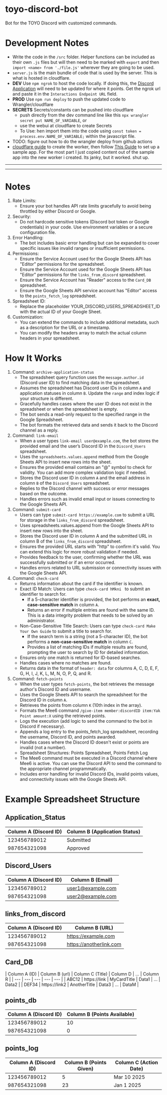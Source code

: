 # toyo-discord-bot
Bot for the TOYO Discord with customized commands.

# Development Notes
* Write the code in the `/src` folder. Helper functions can be included as their own `.js` files but will then need to be marked with `export` and then `import <name> from './file.js'` wherever they are going to be used. 
* `server.js` is the main bundle of code that is used by the server. This is what is hosted in cloudflare.
* **DEV** Use `npm ngrok` to host the code locally. If doing this, the [Discord Application](https://discord.com/developers/applications/1354448393304408195/information) will need to be updated for where it points. Get the ngrok url and paste it in the `Interactions Endpoint URL` field.
* **PROD** Use `npm run deploy` to push the updated code to Wrangler/cloudflare
* **SECRETS** Secrets/constants can be pushed into cloudflare 
    * push directly from the dev command line like this `npx wrangler secret put NAME_OF_VARIABLE`, or
    * use the webui at cloudflare to create Secrets
    * To Use: hen import them into the code using `const token = process.env.NAME_OF_VARIABLE;` within the javascript file.
* TODO: figure out how to do the wrangler deploy from github actions
* [cloudflare guide](https://developers.cloudflare.com/workers/get-started/quickstarts/) to create the worker, then follow [This Guide](https://github.com/discord/cloudflare-sample-app) to set up a sample app. For the most part I just copied content out of the sample app into the new worker i created. Its janky, but it worked. shut up.

---

---

# Notes
1. Rate Limits:
    * Ensure your bot handles API rate limits gracefully to avoid being throttled by either Discord or Google.
2. Security:
    * Do not hardcode sensitive tokens (Discord bot token or Google credentials) in your code. Use environment variables or a secure configuration file.
3. Error Handling:
    * The bot includes basic error handling but can be expanded to cover specific issues like invalid ranges or insufficient permissions.
4. Permissions:
    * Ensure the Service Account used for the Google Sheets API has "Editor" permissions for the spreadsheet.
    * Ensure the Service Account used for the Google Sheets API has "Editor" permissions for the `links_from_discord` spreadsheet.
    * Ensure the Service Account has "Reader" access to the `Card_DB` spreadsheet.
    * Ensure the Google Sheets API service account has "Editor" access to the `points_fetch_log` spreadsheet.
5. Spreadsheet ID:
    * Replace the placeholder YOUR_DISCORD_USERS_SPREADSHEET_ID with the actual ID of your Google Sheet.
6. Customization:
    * You can extend the commands to include additional metadata, such as a description for the URL or a timestamp.
    * You can modify the headers array to match the actual column headers in your spreadsheet.

# How It Works
1. Command: `archive-application-status`
    * The spreadsheet query function uses the `message.author.id` (Discord user ID) to find matching data in the spreadsheet.
    * Assumes the spreadsheet has Discord user IDs in column `A` and application statuses in column `B`. Update the `range` and index logic if your structure is different.
    * Gracefully handles cases where the user ID does not exist in the spreadsheet or when the spreadsheet is empty.
    * The bot sends a read-only request to the specified range in the Google Spreadsheet.
    * The bot formats the retrieved data and sends it back to the Discord channel as a reply.
2. Command: `link-email`
    * When a user types `link-email user@example.com`, the bot stores the provided email and the user’s Discord ID in the `Discord_Users` spreadsheet.
    * Uses the `spreadsheets.values.append` method from the Google Sheets API to insert new rows into the sheet.
    * Ensures the provided email contains an "@" symbol to check for validity. You can add more complex validation logic if needed.
    * Stores the Discord user ID in column `A` and the email address in column `B` of the `Discord_Users` spreadsheet.
    * Replies to the Discord channel with success or error messages based on the outcome.
    * Handles errors such as invalid email input or issues connecting to the Google Sheets API.
3. Command: `submit-card`
    * Users can type `submit-card https://example.com` to submit a URL for storage in the `links_from_discord` spreadsheet.
    * Uses spreadsheets.values.append from the Google Sheets API to insert new rows into the sheet.
    * Stores the Discord user ID in column A and the submitted URL in column B of the `links_from_discord` spreadsheet.
    * Ensures the provided URL starts with "http" to confirm it's valid. You can extend this logic for more robust validation if needed.
    * Provides feedback to the user, confirming whether the URL was successfully submitted or if an error occurred.
    * Handles errors related to URL submission or connectivity issues with the Google Sheets API.
4. Command: `check-card`
    * Returns information about the card if the identifier is known.
    * Exact ID Match: Users can type `check-card hMkni ` to submit an identifier to search for.
        * If a 5-character identifier is provided, the bot performs an **exact, case-sensitive match** in column `A`.
        * Returns an error if multiple entries are found with the same ID. This is a data integrity problem that needs to be solved by an administrator.
    * Non-Case-Sensitive Title Search: Users can type `check-card Make Your Own Guide` to submit a title to search for.
        * If the search term is a string (not a 5-character ID), the bot performs a **non-case-sensitive match** in column `C`.
        * Provides a list of matching IDs if multiple results are found, prompting the user to search by ID for detailed information.
    * Ensures only one match is returned for ID-based searches.
    * Handles cases where no matches are found.
    * Returns data in the format of `header: data` for columns A, C, D, E, F, G, H, I, J, K, L, M, N, O, P, Q, and R.
5. Command: `fetch-points`
    * When the user types `fetch-points`, the bot retrieves the message author's Discord ID and username.
    * Uses the Google Sheets API to search the spreadsheet for the Discord ID in column `A`.
    * Retrieves the points from column `K` (10th index in the array).
    * Formats the Mee6 command `/give-item member:discordID item:Yak Point amount:X` using the retrieved points.
    * Logs the execution (add logic to send the command to the bot in Discord if necessary).
    * Appends a log entry to the points_fetch_log spreadsheet, recording the username, Discord ID, and points awarded.
    * Handles cases where the Discord ID doesn't exist or points are invalid (not a number).
    * Spreadsheet Structures: Points Spreadsheet, Points Fetch Log
    * The Mee6 command must be executed in a Discord channel where Mee6 is active. You can use the Discord API to send the command to the appropriate channel programmatically.
    * Includes error handling for invalid Discord IDs, invalid points values, and connectivity issues with the Google Sheets API.

# Example Spreadsheet Structure

## Application_Status

| Column A (Discord ID) | Column B (Application Status) |
| --- | --- |
| 123456789012 | Submitted |
| 987654321098 | Approved |

## Discord_Users
| Column A (Discord ID) | Column B (Email) |
| --- | --- |
| 123456789012 | user1@example.com |
| 987654321098 | user2@example.com |

## links_from_discord
| Column A (Discord ID) | Column B (URL) |
| --- | --- |
| 123456789012 | https://example.com |
| 987654321098 | https://anotherlink.com |

## Card_DB
| Column A (ID) | Column B (url) | Column C (Title) | Column D | ... | Column R |
| --- | --- | --- | --- | --- |
| ABC12 | https://link | MyCardTitle | Data1 | ... | Data2 |
| DEF34 | https://link2 | AnotherTitle | Data3 | ...  | DataM |

## points_db
| Column A (Discord ID) | Column B (Points Available) |
| --- | --- |
| 123456789012 | 10 |
| 987654321098 | 0 |

## points_log
| Column A (Discord ID) | Column B (Points Given) | Column C (Action Date) |
| --- | --- | --- | 
| 123456789012 | 5 | Mar 10 2025 | 
| 987654321098 | 23 | Jan 1 2025 |